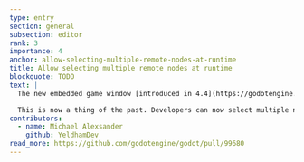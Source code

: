 ```yaml
---
type: entry
section: general
subsection: editor
rank: 3
importance: 4
anchor: allow-selecting-multiple-remote-nodes-at-runtime
title: Allow selecting multiple remote nodes at runtime
blockquote: TODO
text: |
  The new embedded game window [introduced in 4.4](https://godotengine.org/releases/4.4/#embedded-game-window) highlighted an issue the editor had for many years now: the remote node list didn't support selecting more than one item.

  This is now a thing of the past. Developers can now select multiple nodes and even edit common properties.
contributors:
  - name: Michael Alexsander
    github: YeldhamDev
read_more: https://github.com/godotengine/godot/pull/99680
---
```

